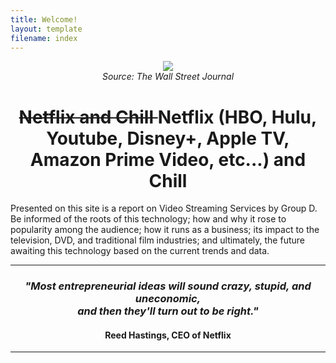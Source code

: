 ```yaml
---
title: Welcome!
layout: template
filename: index
--- 
```

<p align="center">
  <img src="https://raw.githubusercontent.com/imcrisanto/mms-142/main/streaming-scrolling.gif" />
   <br>
  <em> Source: The Wall Street Journal </em>
</p>
<h1 align="center"> <strike> Netflix and Chill </strike>   Netflix (HBO, Hulu, Youtube, Disney+, Apple TV, Amazon Prime Video, etc...) and Chill </h1>

Presented on this site is a report on Video Streaming Services by Group D. Be informed of the roots of this technology; how and why it rose to popularity among the audience; 
how it runs as a business; its impact to the television, DVD, and traditional film industries; and ultimately, the future awaiting this technology based on the current trends and data. 

*** 

<h3 align="center"> <i> "Most entrepreneurial ideas will sound crazy, stupid, and uneconomic, <br> and then they'll turn out to be right." </i> </h3> 
<h4 align="center"> Reed Hastings, CEO of Netflix </h4> 

*** 







